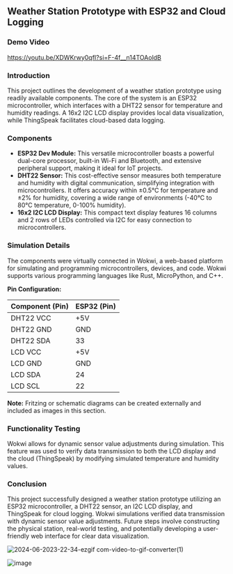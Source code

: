 ## Weather Station Prototype with ESP32 and Cloud Logging

### Demo Video
https://youtu.be/XDWKrwy0qfI?si=F-4f__n14TOAoldB

### Introduction

This project outlines the development of a weather station prototype using readily available components. The core of the system is an ESP32 microcontroller, which interfaces with a DHT22 sensor for temperature and humidity readings. A 16x2 I2C LCD display provides local data visualization, while ThingSpeak facilitates cloud-based data logging.

### Components

* **ESP32 Dev Module:** This versatile microcontroller boasts a powerful dual-core processor, built-in Wi-Fi and Bluetooth, and extensive peripheral support, making it ideal for IoT projects.
* **DHT22 Sensor:** This cost-effective sensor measures both temperature and humidity with digital communication, simplifying integration with microcontrollers. It offers accuracy within ±0.5°C for temperature and ±2% for humidity, covering a wide range of environments (-40°C to 80°C temperature, 0-100% humidity).
* **16x2 I2C LCD Display:** This compact text display features 16 columns and 2 rows of LEDs controlled via I2C for easy connection to microcontrollers.

### Simulation Details

The components were virtually connected in Wokwi, a web-based platform for simulating and programming microcontrollers, devices, and code. Wokwi supports various programming languages like Rust, MicroPython, and C++.

**Pin Configuration:**

| Component (Pin) | ESP32 (Pin) |
|---|---|
| DHT22 VCC | +5V |
| DHT22 GND | GND |
| DHT22 SDA | 33 |
| LCD VCC | +5V |
| LCD GND | GND |
| LCD SDA | 24 |
| LCD SCL | 22 |

**Note:** Fritzing or schematic diagrams can be created externally and included as images in this section.

### Functionality Testing

Wokwi allows for dynamic sensor value adjustments during simulation. This feature was used to verify data transmission to both the LCD display and the cloud (ThingSpeak) by modifying simulated temperature and humidity values.

### Conclusion

This project successfully designed a weather station prototype utilizing an ESP32 microcontroller, a DHT22 sensor, an I2C LCD display, and ThingSpeak for cloud logging. Wokwi simulations verified data transmission with dynamic sensor value adjustments. Future steps involve constructing the physical station, real-world testing, and potentially developing a user-friendly web interface for clear data visualization.

![2024-06-2023-22-34-ezgif com-video-to-gif-converter(1)](https://github.com/erwinschrodinger1/weather-station/assets/81609547/97a9cd2f-cad1-4cd2-884a-630dc53418b7)

![image](https://github.com/erwinschrodinger1/weather-station/assets/81609547/31cc1d42-c168-4c36-bc7f-c0a921e310d7)

